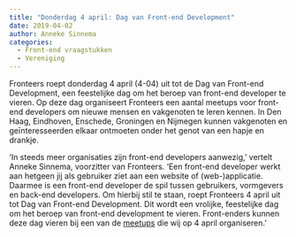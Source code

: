```yaml
---
title: "Donderdag 4 april: Dag van Front-end Development"
date: 2019-04-02
author: Anneke Sinnema
categories: 
  - Front-end vraagstukken
  - Vereniging
---
```

Fronteers roept donderdag 4 april (4-04) uit tot de Dag van Front-end Development, een feestelijke dag om het beroep van front-end developer te vieren. Op deze dag organiseert Fronteers een aantal meetups voor front-end developers om nieuwe mensen en vakgenoten te leren kennen. In Den Haag, Eindhoven, Enschede, Groningen en Nijmegen kunnen vakgenoten en geīnteresseerden elkaar ontmoeten onder het genot van een hapje en drankje.

‘In steeds meer organisaties zijn front-end developers aanwezig,’ vertelt Anneke Sinnema, voorzitter van Fronteers. ‘Een front-end developer werkt aan hetgeen jij als gebruiker ziet aan een website of (web-)applicatie. Daarmee is een front-end developer de spil tussen gebruikers, vormgevers en back-end developers. Om hierbij stil te staan, roept Fronteers 4 april uit tot Dag van Front-end Development. Dit wordt een vrolijke, feestelijke dag om het beroep van front-end development te vieren. Front-enders kunnen deze dag vieren bij een van de [meetups](/nl/blog/2019/03/fronteers-organiseert-vijf-casual-meetups) die wij op 4 april organiseren.’
